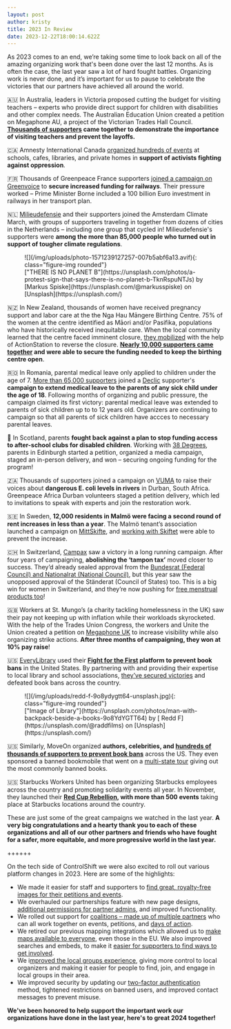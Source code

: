 ```yaml
---
layout: post
author: kristy
title: 2023 In Review
date: 2023-12-22T18:00:14.622Z
---
```

As 2023 comes to an end, we’re taking some time to look back on all of the amazing organizing work that's been done over the last 12 months. As is often the case, the last year saw a lot of hard fought battles. Organizing work is never done, and it’s important for us to pause to celebrate the victories that our partners have achieved all around the world.

🇦🇺 In Australia, leaders in Victoria proposed cutting the budget for visiting teachers – experts who provide direct support for children with disabilities and other complex needs. The Australian Education Union created a petition on Megaphone AU, a project of the Victorian Trades Hall Council. **[Thousands of supporters](https://www.megaphone.org.au/petitions/save-teachers-jobs) came together to demonstrate the importance of visiting teachers and prevent the layoffs.**

🇨🇦 Amnesty International Canada [organized hundreds of events](https://act.writeathon.ca/calendars/write-for-rights-2023) at schools, cafes, libraries, and private homes in **support of activists fighting against oppression**. 

🇫🇷 Thousands of Greenpeace France supporters [joined a campaign on Greenvoice](https://agir.greenvoice.fr/petitions/madame-la-premiere-ministre-sauvez-les-3-milliards-pour-le-train) to **secure increased funding for railways**. Their pressure worked – Prime Minister Borne included a 100 billion Euro investment in railways in her transport plan. 

🇳🇱 [Milieudefensie](https://milieudefensie.nl/actueel/bijna-verkiezingen-zo-kan-jij-het-klimaat-laten-winnen) and their supporters joined the Amsterdam Climate March, with groups of supporters traveling in together from dozens of cities in the Netherlands – including one group that cycled in! Milieudefensie's supporters were **among the more than 85,000 people who turned out in support of tougher climate regulations**.

<figure markdown="1">
![](/img/uploads/photo-1571239127257-007b5abf6a13.avif){: class="figure-img rounded"}

<figcaption class="figure-caption" markdown="1">
["THERE IS NO PLANET B"](https://unsplash.com/photos/a-protest-sign-that-says-there-is-no-planet-b-TknRspuNTJs) by [Markus Spiske](https://unsplash.com/@markusspiske) on [Unsplash](https://unsplash.com/)
</figcaption>
</figure>

🇳🇿 In New Zealand, thousands of women have received pregnancy support and labor care at the the Nga Hau Māngere Birthing Centre. 75% of the women at the centre identified as Māori and/or Pasifika, populations who have historically received inequitable care. When the local community learned that the centre faced imminent closure, [they mobilized](https://our.actionstation.org.nz/petitions/keep-nga-hau-birthing-centre-open) with the help of ActionStation to reverse the closure. **[Nearly 10,000 supporters came together](<https://2023.actionstation.org.nz/#:~:text=Nga%20Hau%20Birthing%20Centre%20remains%20open!%20(OurActionStation>) and were able to secure the funding needed to keep the birthing centre open**. 

🇷🇴 In Romania, parental medical leave only applied to children under the age of 7. [More than 65,000 supporters](https://campaniamea.de-clic.ro/petitions/concediu-medical-pentru-parintii-copiilor-peste-7-ani) joined a [Declic](https://www.declic.ro/) supporter's **campaign to extend medical leave to the parents of any sick child under the age of 18**. Following months of organizing and public pressure, the campaign claimed its first victory: parental medical leave was extended to parents of sick children up to to 12 years old. Organizers are continuing to campaign so that all parents of sick children have accces to necessary parental leaves. 

🏴󠁧󠁢󠁳󠁣󠁴󠁿 In Scotland, parents **fought back against a plan to stop funding access to after-school clubs for disabled children**. Working with [38 Degrees](https://home.38degrees.org.uk/2023/09/14/edinburgh-childcare/), parents in Edinburgh started a petition, organized a media campaign, staged an in-person delivery, and won – securing ongoing funding for the program! 

🇿🇦 Thousands of supporters joined a campaign on [VUMA](https://www.vuma.earth/petitions/your-broken-promises-and-lack-of-commitments-to-reduce-e-coli-are-literally-killing-us) to raise their voices about **dangerous E. coli levels in rivers** in Durban, South Africa. Greenpeace Africa Durban volunteers staged a petition delivery, which led to invitations to speak with experts and join the restoration work. 

🇸🇪  In Sweden, **12,000 residents in Malmö were facing a second round of rent increases in less than a year**. The Malmö tenant’s association launched a campaign on [MittSkifte](https://www.mittskifte.org/petitions/hyreshojning-igen-nej-tack-1), and [working with Skiftet](https://skiftet.org/2023/12/gott-nytt-ar-fran-skiftet-nio-viktiga-ogonblick-2023/#:~:text=Malm%C3%B6%20residents%20stop%20the%20double%20increase%20in%20rent) were able to prevent the increase.

🇨🇭 In Switzerland, [Campax](https://campax.org/) saw a victory in a long running campaign. After four years of campaigning, **abolishing the ‘tampon tax’** moved closer to success. They’d already sealed approval from the [Bundesrat (Federal Council) and Nationalrat (National Council)](https://www.blick.ch/politik/mehrwertsteuer-wird-angepasst-tiefere-steuer-fuer-tampons-id18356669.html), but this year saw the unopposed approval of the Ständerat (Council of States) too. This is a big win for women in Switzerland, and they’re now pushing for [free menstrual products too](https://campax.org/tamponsteuer/)! 

🇬🇧 Workers at St. Mungo’s (a charity tackling homelessness in the UK) saw their pay not keeping up with inflation while their workloads skyrocketed. With the help of the Trades Union Congress, the workers and Unite the Union created a petition on [Megaphone UK](https://www.megaphone.org.uk/petitions/give-the-st-mungo-s-workers-a-fair-pay-rise) to increase visibility while also organizing strike actions. **After three months of campaigning, they won at 10% pay raise**!

🇺🇸 [EveryLibrary](https://www.everylibrary.org/) used their **[Fight for the First](https://www.fightforthefirst.org/) platform to prevent book bans** in the United States. By partnering with and providing their expertise to local library and school associations, [they’ve secured victories](https://www.everylibrary.org/news_and_updates) and defeated book bans across the country.

<figure markdown="1">
![](/img/uploads/redd-f-9o8ydygtt64-unsplash.jpg){: class="figure-img rounded"}

<figcaption class="figure-caption" markdown="1">
["Image of Library"](https://unsplash.com/photos/man-with-backpack-beside-a-books-9o8YdYGTT64) by [
Redd F](https://unsplash.com/@raddfilms) on [Unsplash](https://unsplash.com/)
</figcaption>
</figure>

🇺🇸 Similarly, MoveOn organized **authors, celebrities, and [hundreds of thousands of supporters to prevent book bans](https://sign.moveon.org/efforts/end-book-banning-across-the-country)** across the US. They even sponsored a banned bookmobile that went on a [multi-state tour](https://campaigns.moveon.org/banned-bookmobile/) giving out the most commonly banned books.

🇺🇸 Starbucks Workers United has been organizing Starbucks employees across the country and promoting solidarity events all year. In November, they launched their **[Red Cup Rebellion](https://sbworkersunited.org/red-cup-rebellion-2023), with more than 500 events** taking place at Starbucks locations around the country.

These are just some of the great campaigns we watched in the last year. **A very big congratulations and a hearty thank you to each of these organizations and all of our other partners and friends who have fought for a safer, more equitable, and more progressive world in the last year.** 



++++++



On the tech side of ControlShift we were also excited to roll out various platform changes in 2023. Here are some of the highlights:

* We made it easier for staff and supporters to [find great, royalty-free images for their petitions and events](https://www.controlshiftlabs.com/2023/03/02/better-images-for-petition-and-event-pages). 
* We overhauled our partnerships feature with new page designs, [additional permissions for partner admins](https://support.controlshiftlabs.com/hc/en-us/articles/6583796645263#otherupdates), and improved functionality.
* We rolled out support for [coalitions – made up of multiple partners](https://www.acontrolshiftlabs.com/2023/03/17/scale-your-organizing-with-partners-and-coalitions) who can all work together on events,  petitions, and [days of action](https://www.controlshiftlabs.com/2023/05/15/increase-your-events-mobilizations-with-coalitions). 
* We retired our previous mapping integrations which allowed us to [make maps available to everyone](https://mailchi.mp/controlshiftlabs/nyd-2024), even those in the EU. We also improved searches and embeds, to make it [easier for supporters to find ways to get involved](https://www.controlshiftlabs.com/2023/09/01/controlshift-calendars-pre-chosen-decision-makers).
* We i[mproved the local groups experience](https://mailchi.mp/controlshiftlabs/nyd-2024), giving more control to local organizers and making it easier for people to find, join, and engage in local groups in their area.
* We improved security by updating our [two-factor authentication](https://support.controlshiftlabs.com/hc/en-us/articles/206542558-Two-Factor-Authentication) method, tightened restrictions on banned users, and improved contact messages to prevent misuse.

**We've been honored to help support the important work our organizations have done in the last year, here's to great 2024 together!**